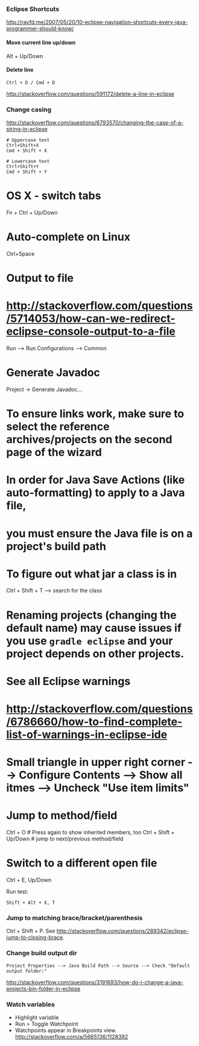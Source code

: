 ### Eclipse Shortcuts
http://rayfd.me/2007/05/20/10-eclipse-navigation-shortcuts-every-java-programmer-should-know/

#### Move current line up/down
Alt + Up/Down

#### Delete line
```
Ctrl + D / Cmd + D
```
http://stackoverflow.com/questions/591172/delete-a-line-in-eclipse

### Change casing
http://stackoverflow.com/questions/6793570/changing-the-case-of-a-string-in-eclipse
```
# Uppercase text
Ctrl+Shift+X
Cmd + Shift + X

# Lowercase text
Ctrl+Shift+Y
Cmd + Shift + Y
```

# OS X - switch tabs
Fn + Ctrl + Up/Down

# Auto-complete on Linux
Ctrl+Space

# Output to file
# http://stackoverflow.com/questions/5714053/how-can-we-redirect-eclipse-console-output-to-a-file
Run --> Run Configurations --> Common

# Generate Javadoc
Project -> Generate Javadoc...
# To ensure links work, make sure to select the reference archives/projects on the second page of the wizard

# In order for Java Save Actions (like auto-formatting) to apply to a Java file,
# you must ensure the Java file is on a project's build path

# To figure out what jar a class is in
Ctrl + Shift + T --> search for the class

# Renaming projects (changing the default name) may cause issues if you use `gradle eclipse` and your project depends on other projects.

# See all Eclipse warnings
# http://stackoverflow.com/questions/6786660/how-to-find-complete-list-of-warnings-in-eclipse-ide
# Small triangle in upper right corner --> Configure Contents --> Show all itmes --> Uncheck "Use item limits"

# Jump to method/field
Ctrl + O # Press again to show inherited members, too
Ctrl + Shift + Up/Down # jump to next/previous method/field

# Switch to a different open file
Ctrl + E, Up/Down

Run test:
```
Shift + Alt + X, T
```

### Jump to matching brace/bracket/parenthesis
Ctrl + Shift + P. See http://stackoverflow.com/questions/289342/eclipse-jump-to-closing-brace.

### Change build output dir
```
Project Properties --> Java Build Path --> Source --> Check "Default output folder:"
```
http://stackoverflow.com/questions/3191693/how-do-i-change-a-java-projects-bin-folder-in-eclipse

### Watch variables
* Highlight variable
* Run > Toggle Watchpoint
* Watchpoints appear in Breakpoints view.
http://stackoverflow.com/a/5665136/1128392
